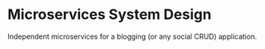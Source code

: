 # Microservices System Design

Independent microservices for a blogging (or any social CRUD) application.
